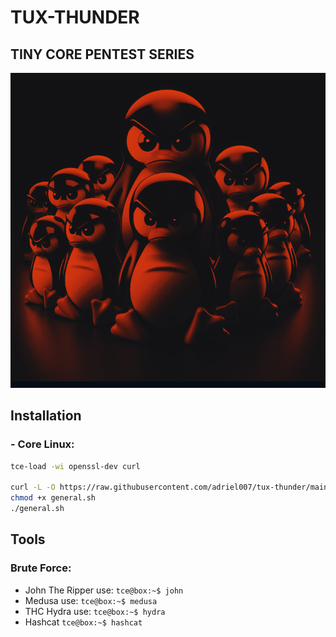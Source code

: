 # TUX-THUNDER
## TINY CORE PENTEST SERIES

![Thux-Thunder Image](https://raw.githubusercontent.com/adriel007/tux-thunder/main/tux-thunder.jpg)

## Installation
### - Core Linux:
```sh
tce-load -wi openssl-dev curl

curl -L -O https://raw.githubusercontent.com/adriel007/tux-thunder/main/general.sh
chmod +x general.sh
./general.sh
```

## Tools
### Brute Force:
- John The Ripper 
use: ```tce@box:~$ john```
- Medusa 
use: ```tce@box:~$ medusa```
- THC Hydra 
use: ```tce@box:~$ hydra```
- Hashcat 
```tce@box:~$ hashcat```